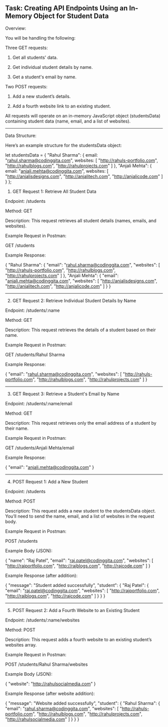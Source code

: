 ## Task: Creating API Endpoints Using an In-Memory Object for Student Data

Overview:

You will be handling the following:

Three GET requests:

1. Get all students' data.


2. Get individual student details by name.


3. Get a student's email by name.



Two POST requests:

1. Add a new student’s details.


2. Add a fourth website link to an existing student.




All requests will operate on an in-memory JavaScript object (studentsData) containing student data (name, email, and a list of websites).


---

Data Structure:

Here’s an example structure for the studentsData object:

let studentsData = {
  "Rahul Sharma": {
    email: "rahul.sharma@codinggita.com",
    websites: [
      "http://rahuls-portfolio.com",
      "http://rahulblogs.com",
      "http://rahulprojects.com"
    ]
  },
  "Anjali Mehta": {
    email: "anjali.mehta@codinggita.com",
    websites: [
      "http://anjalisdesigns.com",
      "http://anjalitech.com",
      "http://anjalicode.com"
    ]
  }
};

1. GET Request 1: Retrieve All Student Data

Endpoint: /students

Method: GET

Description: This request retrieves all student details (names, emails, and websites).


Example Request in Postman:

GET /students

Example Response:

{
  "Rahul Sharma": {
    "email": "rahul.sharma@codinggita.com",
    "websites": [
      "http://rahuls-portfolio.com",
      "http://rahulblogs.com",
      "http://rahulprojects.com"
    ]
  },
  "Anjali Mehta": {
    "email": "anjali.mehta@codinggita.com",
    "websites": [
      "http://anjalisdesigns.com",
      "http://anjalitech.com",
      "http://anjalicode.com"
    ]
  }
}


---

2. GET Request 2: Retrieve Individual Student Details by Name

Endpoint: /students/:name

Method: GET

Description: This request retrieves the details of a student based on their name.


Example Request in Postman:

GET /students/Rahul Sharma

Example Response:

{
  "email": "rahul.sharma@codinggita.com",
  "websites": [
    "http://rahuls-portfolio.com",
    "http://rahulblogs.com",
    "http://rahulprojects.com"
  ]
}


---

3. GET Request 3: Retrieve a Student's Email by Name

Endpoint: /students/:name/email

Method: GET

Description: This request retrieves only the email address of a student by their name.


Example Request in Postman:

GET /students/Anjali Mehta/email

Example Response:

{
  "email": "anjali.mehta@codinggita.com"
}


---

4. POST Request 1: Add a New Student

Endpoint: /students

Method: POST

Description: This request adds a new student to the studentsData object. You’ll need to send the name, email, and a list of websites in the request body.


Example Request in Postman:

POST /students

Example Body (JSON):

{
  "name": "Raj Patel",
  "email": "raj.patel@codinggita.com",
  "websites": [
    "http://rajportfolio.com",
    "http://rajblogs.com",
    "http://rajcode.com"
  ]
}

Example Response (after addition):

{
  "message": "Student added successfully",
  "student": {
    "Raj Patel": {
      "email": "raj.patel@codinggita.com",
      "websites": [
        "http://rajportfolio.com",
        "http://rajblogs.com",
        "http://rajcode.com"
      ]
    }
  }
}


---

5. POST Request 2: Add a Fourth Website to an Existing Student

Endpoint: /students/:name/websites

Method: POST

Description: This request adds a fourth website to an existing student’s websites array.


Example Request in Postman:

POST /students/Rahul Sharma/websites

Example Body (JSON):

{
  "website": "http://rahulsocialmedia.com"
}

Example Response (after website addition):

{
  "message": "Website added successfully",
  "student": {
    "Rahul Sharma": {
      "email": "rahul.sharma@codinggita.com",
      "websites": [
        "http://rahuls-portfolio.com",
        "http://rahulblogs.com",
        "http://rahulprojects.com",
        "http://rahulsocialmedia.com"
      ]
    }
  }
}
